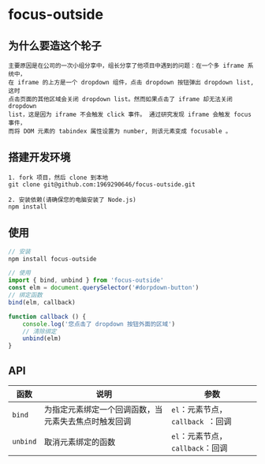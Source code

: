 # focus-outside

## 为什么要造这个轮子

	主要原因是在公司的一次小组分享中，组长分享了他项目中遇到的问题：在一个多 iframe 系统中，
	在 iframe 的上方是一个 dropdown 组件，点击 dropdown 按钮弹出 dropdown list, 这时
	点击页面的其他区域会关闭 dropdown list。然而如果点击了 iframe 却无法关闭 dropdown
	list，这是因为 iframe 不会触发 click 事件。 通过研究发现 iframe 会触发 focus 事件，
	而将 DOM 元素的 tabindex 属性设置为 number, 则该元素变成 focusable 。

## 搭建开发环境

```shell
1. fork 项目，然后 clone 到本地
git clone git@github.com:1969290646/focus-outside.git

2. 安装依赖(请确保您的电脑安装了 Node.js)
npm install
```

## 使用

```javascript
// 安装
npm install focus-outside

// 使用
import { bind, unbind } from 'focus-outside'
const elm = document.querySelector('#dorpdown-button')
// 绑定函数
bind(elm, callback)

function callback () {
	console.log('您点击了 dropdown 按钮外面的区域')
	// 清除绑定
	unbind(elm)
}
```

## API

| 函数  | 说明 | 参数 |
| ---  | ---  | --- |
| `bind ` | 为指定元素绑定一个回调函数，当元素失去焦点时触发回调 | `el`：元素节点，`callback `：回调 |
| `unbind` | 取消元素绑定的函数 | `el`：元素节点，`callback`：回调 |
